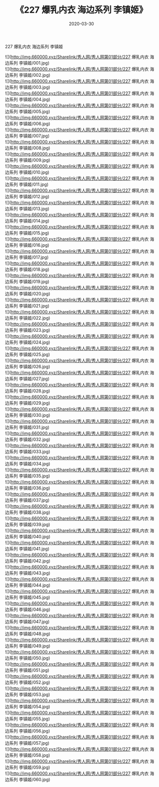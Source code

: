 ﻿---
layout: post
title:  《227 爆乳内衣 海边系列 李镇姬》
date:   2020-03-30
img: http://img.660000.xyz/Sharelink/秀人网/秀人网第01部分/227 爆乳内衣 海边系列 李镇姬/000.jpg
categories: [美女, 清纯, 唯美]
---

227 爆乳内衣 海边系列 李镇姬

  ![](http://img.660000.xyz/Sharelink/秀人网/秀人网第01部分/227 爆乳内衣 海边系列 李镇姬/001.jpg) <br> ![](http://img.660000.xyz/Sharelink/秀人网/秀人网第01部分/227 爆乳内衣 海边系列 李镇姬/002.jpg) <br> ![](http://img.660000.xyz/Sharelink/秀人网/秀人网第01部分/227 爆乳内衣 海边系列 李镇姬/003.jpg) <br> ![](http://img.660000.xyz/Sharelink/秀人网/秀人网第01部分/227 爆乳内衣 海边系列 李镇姬/004.jpg) <br> ![](http://img.660000.xyz/Sharelink/秀人网/秀人网第01部分/227 爆乳内衣 海边系列 李镇姬/005.jpg) <br> ![](http://img.660000.xyz/Sharelink/秀人网/秀人网第01部分/227 爆乳内衣 海边系列 李镇姬/006.jpg) <br> ![](http://img.660000.xyz/Sharelink/秀人网/秀人网第01部分/227 爆乳内衣 海边系列 李镇姬/007.jpg) <br> ![](http://img.660000.xyz/Sharelink/秀人网/秀人网第01部分/227 爆乳内衣 海边系列 李镇姬/008.jpg) <br> ![](http://img.660000.xyz/Sharelink/秀人网/秀人网第01部分/227 爆乳内衣 海边系列 李镇姬/009.jpg) <br> ![](http://img.660000.xyz/Sharelink/秀人网/秀人网第01部分/227 爆乳内衣 海边系列 李镇姬/010.jpg) <br> ![](http://img.660000.xyz/Sharelink/秀人网/秀人网第01部分/227 爆乳内衣 海边系列 李镇姬/011.jpg) <br> ![](http://img.660000.xyz/Sharelink/秀人网/秀人网第01部分/227 爆乳内衣 海边系列 李镇姬/012.jpg) <br> ![](http://img.660000.xyz/Sharelink/秀人网/秀人网第01部分/227 爆乳内衣 海边系列 李镇姬/013.jpg) <br> ![](http://img.660000.xyz/Sharelink/秀人网/秀人网第01部分/227 爆乳内衣 海边系列 李镇姬/014.jpg) <br> ![](http://img.660000.xyz/Sharelink/秀人网/秀人网第01部分/227 爆乳内衣 海边系列 李镇姬/015.jpg) <br> ![](http://img.660000.xyz/Sharelink/秀人网/秀人网第01部分/227 爆乳内衣 海边系列 李镇姬/016.jpg) <br> ![](http://img.660000.xyz/Sharelink/秀人网/秀人网第01部分/227 爆乳内衣 海边系列 李镇姬/017.jpg) <br> ![](http://img.660000.xyz/Sharelink/秀人网/秀人网第01部分/227 爆乳内衣 海边系列 李镇姬/018.jpg) <br> ![](http://img.660000.xyz/Sharelink/秀人网/秀人网第01部分/227 爆乳内衣 海边系列 李镇姬/019.jpg) <br> ![](http://img.660000.xyz/Sharelink/秀人网/秀人网第01部分/227 爆乳内衣 海边系列 李镇姬/020.jpg) <br> ![](http://img.660000.xyz/Sharelink/秀人网/秀人网第01部分/227 爆乳内衣 海边系列 李镇姬/021.jpg) <br> ![](http://img.660000.xyz/Sharelink/秀人网/秀人网第01部分/227 爆乳内衣 海边系列 李镇姬/022.jpg) <br> ![](http://img.660000.xyz/Sharelink/秀人网/秀人网第01部分/227 爆乳内衣 海边系列 李镇姬/023.jpg) <br> ![](http://img.660000.xyz/Sharelink/秀人网/秀人网第01部分/227 爆乳内衣 海边系列 李镇姬/024.jpg) <br> ![](http://img.660000.xyz/Sharelink/秀人网/秀人网第01部分/227 爆乳内衣 海边系列 李镇姬/025.jpg) <br> ![](http://img.660000.xyz/Sharelink/秀人网/秀人网第01部分/227 爆乳内衣 海边系列 李镇姬/026.jpg) <br> ![](http://img.660000.xyz/Sharelink/秀人网/秀人网第01部分/227 爆乳内衣 海边系列 李镇姬/027.jpg) <br> ![](http://img.660000.xyz/Sharelink/秀人网/秀人网第01部分/227 爆乳内衣 海边系列 李镇姬/028.jpg) <br> ![](http://img.660000.xyz/Sharelink/秀人网/秀人网第01部分/227 爆乳内衣 海边系列 李镇姬/029.jpg) <br> ![](http://img.660000.xyz/Sharelink/秀人网/秀人网第01部分/227 爆乳内衣 海边系列 李镇姬/030.jpg) <br> ![](http://img.660000.xyz/Sharelink/秀人网/秀人网第01部分/227 爆乳内衣 海边系列 李镇姬/031.jpg) <br> ![](http://img.660000.xyz/Sharelink/秀人网/秀人网第01部分/227 爆乳内衣 海边系列 李镇姬/032.jpg) <br> ![](http://img.660000.xyz/Sharelink/秀人网/秀人网第01部分/227 爆乳内衣 海边系列 李镇姬/033.jpg) <br> ![](http://img.660000.xyz/Sharelink/秀人网/秀人网第01部分/227 爆乳内衣 海边系列 李镇姬/034.jpg) <br> ![](http://img.660000.xyz/Sharelink/秀人网/秀人网第01部分/227 爆乳内衣 海边系列 李镇姬/035.jpg) <br> ![](http://img.660000.xyz/Sharelink/秀人网/秀人网第01部分/227 爆乳内衣 海边系列 李镇姬/036.jpg) <br> ![](http://img.660000.xyz/Sharelink/秀人网/秀人网第01部分/227 爆乳内衣 海边系列 李镇姬/037.jpg) <br> ![](http://img.660000.xyz/Sharelink/秀人网/秀人网第01部分/227 爆乳内衣 海边系列 李镇姬/038.jpg) <br> ![](http://img.660000.xyz/Sharelink/秀人网/秀人网第01部分/227 爆乳内衣 海边系列 李镇姬/039.jpg) <br> ![](http://img.660000.xyz/Sharelink/秀人网/秀人网第01部分/227 爆乳内衣 海边系列 李镇姬/040.jpg) <br> ![](http://img.660000.xyz/Sharelink/秀人网/秀人网第01部分/227 爆乳内衣 海边系列 李镇姬/041.jpg) <br> ![](http://img.660000.xyz/Sharelink/秀人网/秀人网第01部分/227 爆乳内衣 海边系列 李镇姬/042.jpg) <br> ![](http://img.660000.xyz/Sharelink/秀人网/秀人网第01部分/227 爆乳内衣 海边系列 李镇姬/043.jpg) <br> ![](http://img.660000.xyz/Sharelink/秀人网/秀人网第01部分/227 爆乳内衣 海边系列 李镇姬/044.jpg) <br> ![](http://img.660000.xyz/Sharelink/秀人网/秀人网第01部分/227 爆乳内衣 海边系列 李镇姬/045.jpg) <br> ![](http://img.660000.xyz/Sharelink/秀人网/秀人网第01部分/227 爆乳内衣 海边系列 李镇姬/046.jpg) <br> ![](http://img.660000.xyz/Sharelink/秀人网/秀人网第01部分/227 爆乳内衣 海边系列 李镇姬/047.jpg) <br> ![](http://img.660000.xyz/Sharelink/秀人网/秀人网第01部分/227 爆乳内衣 海边系列 李镇姬/048.jpg) <br> ![](http://img.660000.xyz/Sharelink/秀人网/秀人网第01部分/227 爆乳内衣 海边系列 李镇姬/049.jpg) <br> ![](http://img.660000.xyz/Sharelink/秀人网/秀人网第01部分/227 爆乳内衣 海边系列 李镇姬/050.jpg) <br> ![](http://img.660000.xyz/Sharelink/秀人网/秀人网第01部分/227 爆乳内衣 海边系列 李镇姬/051.jpg) <br> ![](http://img.660000.xyz/Sharelink/秀人网/秀人网第01部分/227 爆乳内衣 海边系列 李镇姬/052.jpg) <br> ![](http://img.660000.xyz/Sharelink/秀人网/秀人网第01部分/227 爆乳内衣 海边系列 李镇姬/053.jpg) <br> ![](http://img.660000.xyz/Sharelink/秀人网/秀人网第01部分/227 爆乳内衣 海边系列 李镇姬/054.jpg) <br> ![](http://img.660000.xyz/Sharelink/秀人网/秀人网第01部分/227 爆乳内衣 海边系列 李镇姬/055.jpg) <br> ![](http://img.660000.xyz/Sharelink/秀人网/秀人网第01部分/227 爆乳内衣 海边系列 李镇姬/056.jpg) <br> ![](http://img.660000.xyz/Sharelink/秀人网/秀人网第01部分/227 爆乳内衣 海边系列 李镇姬/057.jpg) <br> ![](http://img.660000.xyz/Sharelink/秀人网/秀人网第01部分/227 爆乳内衣 海边系列 李镇姬/058.jpg) <br> ![](http://img.660000.xyz/Sharelink/秀人网/秀人网第01部分/227 爆乳内衣 海边系列 李镇姬/059.jpg) <br> ![](http://img.660000.xyz/Sharelink/秀人网/秀人网第01部分/227 爆乳内衣 海边系列 李镇姬/060.jpg) <br>